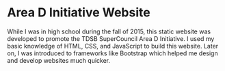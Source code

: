 # Area D Initiative Website
While I was in high school during the fall of 2015, this static website was developed to promote the TDSB SuperCouncil Area D Initiative. I used my basic knowledge of HTML, CSS, and JavaScript to build this website. Later on, I was introduced to frameworks like Bootstrap which helped me design and develop websites much quicker.
